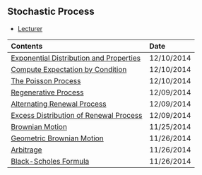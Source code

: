 ## Stochastic Process

- [Lecturer](http://mason.gmu.edu/~jshortle/)

|Contents| Date|
|:-------|:----|
|[Exponential Distribution and Properties](http://hwang14.blogspot.com/2014/12/exponential-distribution-and-properties.html)| 12/10/2014|
|[Compute Expectation by Condition](http://hwang14.blogspot.com/2014/12/computing-expectation-by-conditioning.html)| 12/10/2014|
|[The Poisson Process](http://hwang14.blogspot.com/2014/12/the-poisson-process.html)| 12/10/2014|
|[Regenerative Process](http://hwang14.blogspot.com/2014/12/renewal-process.html)| 12/09/2014|
|[Alternating Renewal Process](http://hwang14.blogspot.com/2014/12/alternating-renewal-process.html)| 12/09/2014|
|[Excess Distribution of Renewal Process](http://hwang14.blogspot.com/2014/12/excess-distribution-of-renewal-process.html)| 12/09/2014|
|[Brownian Motion](http://hwang14.blogspot.com/2014/11/stochastic-process-brownian-motion.html)| 11/25/2014|
|[Geometric Brownian Motion](http://hwang14.blogspot.com/2014/11/geometric-brownian-motion.html)| 11/26/2014 |
|[Arbitrage](http://hwang14.blogspot.com/2014/11/stochastic-process-arbitrage.html)| 11/26/2014|
|[Black-Scholes Formula](http://hwang14.blogspot.com/2014/11/stochastic-process-black-scholes-formula.html)| 11/26/2014|
